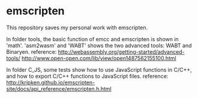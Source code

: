 # emscripten
This repository saves my personal work with emscripten.

In folder tools, the basic function of emcc and emscripten is shown in 'math'. 'asm2wasm' and 'WABT' shows the two advanced tools: WABT
and Binaryen. 
reference: 
http://webassembly.org/getting-started/advanced-tools/
http://www.open-open.com/lib/view/open1487562155100.html

In folder C_JS, some tests show how to use JavaScript functions in C/C++, and how to export C/C++ functions to JavaScript files.
reference:
http://kripken.github.io/emscripten-site/docs/api_reference/emscripten.h.html

